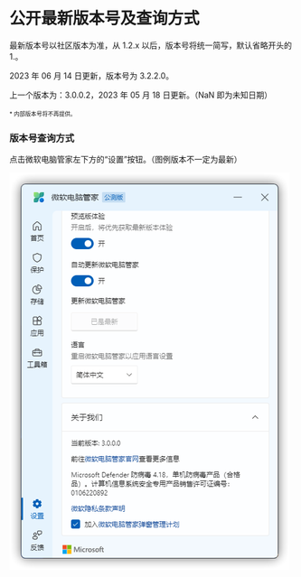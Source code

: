 # 公开最新版本号及查询方式
最新版本号以社区版本为准，从 1.2.x 以后，版本号将统一简写，默认省略开头的 1.。

2023 年 06 月 14 日更新，版本号为 3.2.2.0。

上一个版本为：3.0.0.2，2023 年 05 月 18 日更新。（NaN 即为未知日期）

<font size=1>* 内部版本号将不再提供。</font>

### 版本号查询方式
点击微软电脑管家左下方的“设置”按钮。（图例版本不一定为最新）

![](../assets/appendix/check-version/latest-version.png)